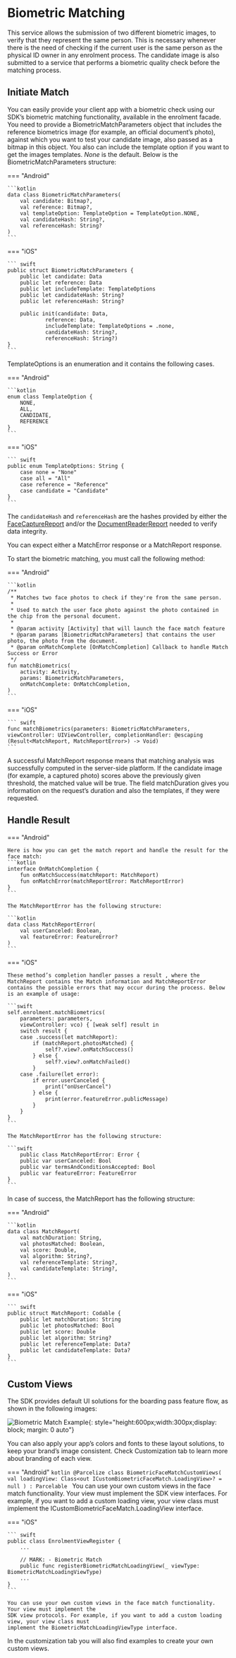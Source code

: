 # Biometric Matching

This service allows the submission of two different biometric images, to verify that they represent
the same person. This is necessary whenever there is the need of checking if the current user is the
same person as the physical ID owner in any enrolment process. The candidate image is also submitted
to a service that performs a biometric quality check before the matching process.

## Initiate Match

You can easily provide your client app with a biometric check using our SDK’s biometric matching
functionality, available in the enrolment facade. You need to provide a BiometricMatchParameters
object that includes the reference biometrics image (for example, an official document’s photo),
against which you want to test your candidate image, also passed as a bitmap in this object. You also can include the template option if you want to get the images templates. *None* is the default. Below
is the BiometricMatchParameters structure:

=== "Android"

    ```kotlin
    data class BiometricMatchParameters(
        val candidate: Bitmap?,
        val reference: Bitmap?,
        val templateOption: TemplateOption = TemplateOption.NONE,
        val candidateHash: String?,
        val referenceHash: String?
    )
    ```
=== "iOS"

    ``` swift
    public struct BiometricMatchParameters {
        public let candidate: Data
        public let reference: Data
        public let includeTemplate: TemplateOptions
        public let candidateHash: String?
        public let referenceHash: String?
    
        public init(candidate: Data,
                reference: Data,
                includeTemplate: TemplateOptions = .none,
                candidateHash: String?,
                referenceHash: String?) 
    }
    ```

TemplateOptions is an enumeration and it contains the following cases.

=== "Android"

    ```kotlin
    enum class TemplateOption {
        NONE,
        ALL,
        CANDIDATE,
        REFERENCE
    }
    ```
    
=== "iOS"

    ``` swift
    public enum TemplateOptions: String {
        case none = "None"
        case all = "All"
        case reference = "Reference"
        case candidate = "Candidate"
    }
    ```

The `candidateHash` and `referenceHash` are the hashes provided by either the [FaceCaptureReport](../FaceCapture/FaceCapture_Index.md#face-capture-report ) and/or the [DocumentReaderReport](../DocumentReader/DocumentReader_Index.md#document-reader-report) needed to verify data integrity.

You can expect either a MatchError response or a MatchReport response. 

To start the biometric matching, you must call the following method:

=== "Android"

    ```kotlin
    /**
     * Matches two face photos to check if they're from the same person.
     *
     * Used to match the user face photo against the photo contained in the chip from the personal document.
     *
     * @param activity [Activity] that will launch the face match feature
     * @param params [BiometricMatchParameters] that contains the user photo, the photo from the document.
     * @param onMatchComplete [OnMatchCompletion] Callback to handle Match Success or Error
     */
    fun matchBiometrics(
        activity: Activity,
        params: BiometricMatchParameters,
        onMatchComplete: OnMatchCompletion,
    )
    ```

=== "iOS"

    ``` swift
    func matchBiometrics(parameters: BiometricMatchParameters, viewController: UIViewController, completionHandler: @escaping (Result<MatchReport, MatchReportError>) -> Void)
    ```
    
A successful MatchReport response means that matching analysis was successfully computed in the
server-side platform. If the candidate image (for example, a captured photo) scores above the
previously given threshold, the matched value will be true. The field matchDuration gives you
information on the request’s duration and also the templates, if they were requested.

## Handle Result

=== "Android"

    Here is how you can get the match report and handle the result for the face match:
    ```kotlin
    interface OnMatchCompletion {
        fun onMatchSuccess(matchReport: MatchReport)
        fun onMatchError(matchReportError: MatchReportError)
    }
    ```
    
    The MatchReportError has the following structure:

    ```kotlin
    data class MatchReportError(
        val userCanceled: Boolean,
        val featureError: FeatureError?
    )
    ```
    
=== "iOS"

    These method’s completion handler passes a result , where the MatchReport contains the Match information and MatchReportError contains the possible errors that may occur during the process. Below is an example of usage:

    ```swift
    self.enrolment.matchBiometrics(
        parameters: parameters,
        viewController: vco) { [weak self] result in
        switch result {
        case .success(let matchReport):
            if (matchReport.photosMatched) {
                self?.view?.onMatchSuccess()
            } else {
                self?.view?.onMatchFailed()
            }
        case .failure(let error):
            if error.userCanceled {
                print("onUserCancel")
            } else {
                print(error.featureError.publicMessage)
            }
        }
    }
    ```
    
    The MatchReportError has the following structure:
    
    ```swift
        public class MatchReportError: Error {
        public var userCanceled: Bool
        public var termsAndConditionsAccepted: Bool
        public var featureError: FeatureError
    }
    ```
    
In case of success, the MatchReport has the following structure:

=== "Android"

    ```kotlin
    data class MatchReport(
        val matchDuration: String,
        val photosMatched: Boolean,
        val score: Double,
        val algorithm: String?,
        val referenceTemplate: String?,
        val candidateTemplate: String?,
    )
    ```

=== "iOS"

    ``` swift
    public struct MatchReport: Codable {
        public let matchDuration: String
        public let photosMatched: Bool
        public let score: Double
        public let algorithm: String?
        public let referenceTemplate: Data?
        public let candidateTemplate: Data?
    }
    ```
    
## Custom Views

The SDK provides default UI solutions for the boarding pass feature flow, as 
shown in the following images:

![Biometric Match Example](Assets/BM_Flow.png "Biometric Match Flow"){: style="height:600px;width:300px;display: block; margin: 0 auto"}

You can also apply your app’s colors and fonts to these layout solutions, to keep your brand’s image consistent.
Check Customization tab to learn more about branding of each view.

=== "Android"
    ```kotlin
    @Parcelize
    class BiometricFaceMatchCustomViews(
        val loadingView: Class<out ICustomBiometricFaceMatch.LoadingView>? = null
    ) : Parcelable
    ```
    You can use your own custom views in the face match functionality. Your view must implement the
    SDK view interfaces. For example, if you want to add a custom loading view, your view class must
    implement the ICustomBiometricFaceMatch.LoadingView interface.

=== "iOS"

    ``` swift
    public class EnrolmentViewRegister {
        ...
        
        // MARK: - Biometric Match
        public func registerBiometricMatchLoadingView(_ viewType: BiometricMatchLoadingViewType)
        ...
    }
    ```

    You can use your own custom views in the face match functionality. Your view must implement the
    SDK view protocols. For example, if you want to add a custom loading view, your view class must
    implement the BiometricMatchLoadingViewType interface.

In the customization tab you will also find examples to create your own custom views.
